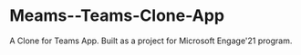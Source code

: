 # Meams--Teams-Clone-App
A Clone for Teams App. Built as a project for Microsoft Engage'21 program.
